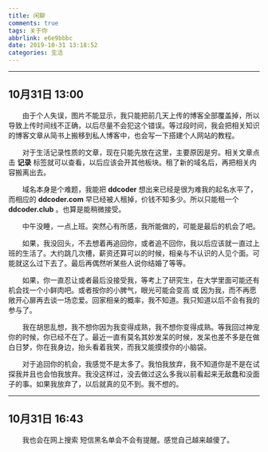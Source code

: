 ```yaml
---
title: 闲聊
comments: true
tags: 关于你
abbrlink: e6e9bbbc
date: 2019-10-31 13:18:52
categories: 生活
---
```


---
## 10月31日 13:00

&emsp;&emsp;由于个人失误，图片不能显示，我只能把前几天上传的博客全部覆盖掉，所以导致上传时间线不正确，以后尽量不会犯这个错误。等过段时间，我会把相关知识的博客文章从简书上搬移到私人博客中，也会写一下搭建个人网站的教程。

&emsp;&emsp;对于生活记录性质的文章，现在只能先放在这里，主要原因是穷。相关文章点击 **记录** 标签就可以查看，以后应该会开其他板块。租了新的域名后，再把相关内容搬离出去。

&emsp;&emsp;域名本身是个难题，我能把 **ddcoder** 想出来已经是很为难我的起名水平了，而相应的 **ddcoder.com** 早已经被人租掉，价钱不知多少。所以只能租一个 **ddcoder.club** 。也算是能稍微接受。

&emsp;&emsp;中午没睡，一点上班。突然心有所感，我所能做的，可能是最后的机会了吧。

&emsp;&emsp;如果，我没回头，不去想着再追回你，或者追不回你，我以后应该就一直过上班的生活了。大约跳几次槽，薪资还算可以的时候，相亲与不认识的人见个面。可能就这么过下去了。最后再偶然听某些人说你结婚了等等。

&emsp;&emsp;如果，你一直忍让或者最后没接受我，等考上了研究生，在大学里面可能还有机会找一个小鲜肉吧。或者按你的小脾气，眼光可能会变高 或 因为我，而不再愿敞开心扉再去谈一场恋爱。回家相亲的概率，我不知道。我只知道以后不会有我的参与了。

&emsp;&emsp;我在胡思乱想，我不想你因为我变得成熟，我不想你变得成熟。等我回过神宠你的时候，你已经不在了。最近一直有莫名其妙发呆的时候，发呆也差不多是在做白日梦，你在我身边，抬头看着我笑，而我又能摸摸你的小脑袋。

&emsp;&emsp;对于追回你的机会，我感觉不是太多了。我怕我放弃，我不知道你是不是在试探我并且也会怕我放弃。我没这样过，没去做过这么多我以前看起来无敌蠢和没面子的事。如果我放弃了，以后就真的见不到。我不想的。

---
## 10月31日 16:43

&emsp;&emsp;我也会在网上搜索 短信黑名单会不会有提醒。感觉自己越来越傻了。